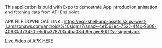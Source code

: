 This application is build with Expo to demostrate App introduction animation and fetching data from API End point

APK FILE DOWNLOAD LINK : https://exp-shell-app-assets.s3.us-west-1.amazonaws.com/android/%40sigma7/snack-4e1568e4-7525-4f4c-9608-40930af73430-e5dba378700c4ba08cb9ecaee80f1f2a-signed.apk

[Live Video of APK HERE]('https://res.cloudinary.com/df2q7cryi/video/upload/v1612353551/20210203_171557.mp4_mxxlf1.mp4')
